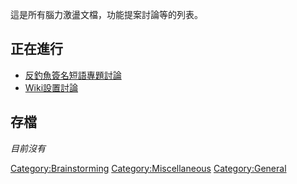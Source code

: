 這是所有腦力激盪文檔，功能提案討論等的列表。

## 正在進行

  - [反釣魚簽名短語專題討論](反釣魚簽名短語專題討論 "wikilink")
  - [Wiki設置討論](Wiki設置討論 "wikilink")

## 存檔

*目前沒有*

[Category:Brainstorming](Category:Brainstorming "wikilink")
[Category:Miscellaneous](Category:Miscellaneous "wikilink")
[Category:General](Category:General "wikilink")